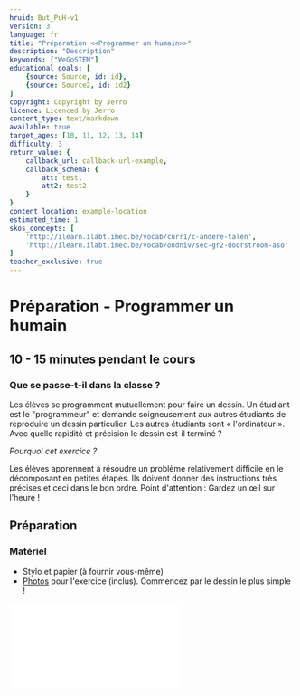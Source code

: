 ```yaml
---
hruid: But_PuH-v1
version: 3
language: fr
title: "Préparation <<Programmer un humain>>"
description: "Description"
keywords: ["WeGoSTEM"]
educational_goals: [
    {source: Source, id: id}, 
    {source: Source2, id: id2}
]
copyright: Copyright by Jerro
licence: Licenced by Jerro
content_type: text/markdown
available: true
target_ages: [10, 11, 12, 13, 14]
difficulty: 3
return_value: {
    callback_url: callback-url-example,
    callback_schema: {
        att: test,
        att2: test2
    }
}
content_location: example-location
estimated_time: 1
skos_concepts: [
    'http://ilearn.ilabt.imec.be/vocab/curr1/c-andere-talen', 
    'http://ilearn.ilabt.imec.be/vocab/ondniv/sec-gr2-doorstroom-aso'
]
teacher_exclusive: true
---
```


# Préparation - Programmer un humain
## 10 - 15 minutes pendant le cours

### Que se passe-t-il dans la classe ?
Les élèves se programment mutuellement pour faire un dessin. Un étudiant est le "programmeur" et demande soigneusement aux autres étudiants de reproduire un dessin particulier. Les autres étudiants sont « l'ordinateur ». Avec quelle rapidité et précision le dessin est-il terminé ?

*Pourquoi cet exercice ?*

Les élèves apprennent à résoudre un problème relativement difficile en le décomposant en petites étapes. Ils doivent donner des instructions très précises et ceci dans le bon ordre.
Point d'attention : Gardez un œil sur l'heure !

## Préparation
### Matériel

* Stylo et papier (à fournir vous-même)
* [Photos](embed/WeGoSTEMmensrobot.pdf "Photos programmer un humain") pour l'exercice (inclus). Commencez par le dessin le plus simple !

![](@pdf/embed/WeGoSTEMmensrobot.pdf "Photos programmer un humain")




